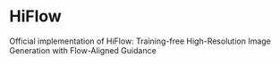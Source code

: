 # HiFlow
Official implementation of HiFlow: Training-free High-Resolution Image Generation with Flow-Aligned Guidance
